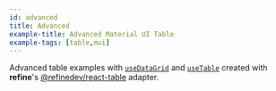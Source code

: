 ```yaml
---
id: advanced
title: Advanced
example-title: Advanced Material UI Table
example-tags: [table,mui]
---
```


Advanced table examples with [`useDataGrid`](/docs/api-reference/mui/hooks/useDataGrid) and [`useTable`](https://react-table.tanstack.com/) created with **refine**'s [@refinedev/react-table](https://github.com/refinedev/refine/tree/master/packages/react-table) adapter.

<CodeSandboxExample path="table-material-ui-advanced" />

